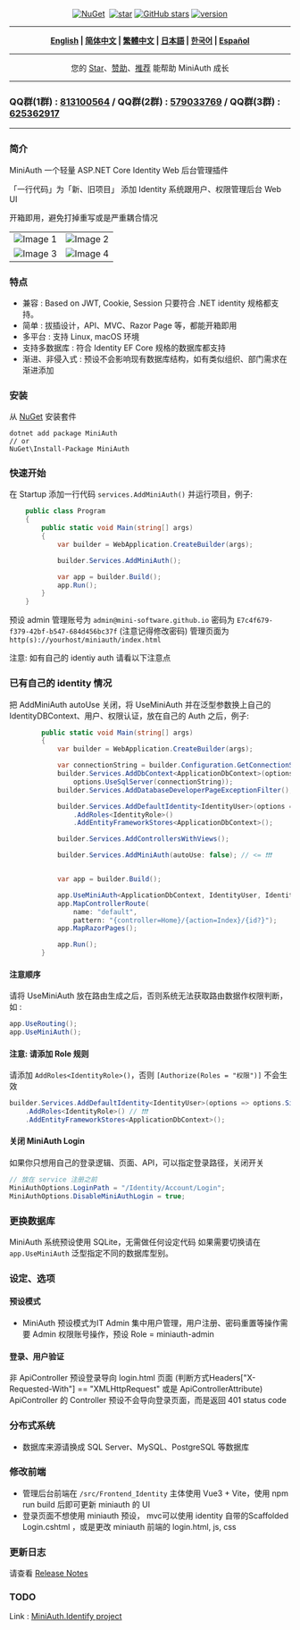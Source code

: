 ﻿<div align="center">
<p><a href="https://www.nuget.org/packages/MiniAuth"><img src="https://img.shields.io/nuget/v/MiniAuth.svg" alt="NuGet"></a>  <a href="https://www.nuget.org/packages/MiniAuth"><img src="https://img.shields.io/nuget/dt/MiniAuth.svg" alt=""></a>  
<a href="https://gitee.com/shps951023/MiniAuth"><img src="https://gitee.com/shps951023/MiniAuth/badge/star.svg" alt="star"></a> <a href="https://github.com/Mini-Software/MiniAuth" rel="nofollow"><img src="https://img.shields.io/github/stars/Mini-Software/MiniAuth?logo=github" alt="GitHub stars"></a> <a href="https://www.nuget.org/packages/MiniAuth"><img src="https://img.shields.io/badge/.NET-%3E%3D%206.0-red.svg" alt="version"></a>
</p>
</div>


---

<div align="center">
<p><strong>
    <a href="README.md">English</a> | <a href="README.zh-CN.md">简体中文</a> | <a href="README.zh-Hant.md">繁體中文</a> | <a href="README.ja.md">日本語</a> | <a href="README.ko.md">한국어</a> | <a href="README.es.md">Español</a>  
</strong></p>
</div>


---

<div align="center">
<p> 您的 <a href="https://github.com/mini-software/miniauth">Star</a>、<a href="https://miniexcel.github.io">赞助</a>、<a href="https://www.linkedin.com/in/itweihan/">推荐</a> 能帮助 MiniAuth 成长 </p>
</div>



---


### QQ群(1群) : [813100564](https://qm.qq.com/cgi-bin/qm/qr?k=3OkxuL14sXhJsUimWK8wx_Hf28Wl49QE&jump_from=webapi) / QQ群(2群) : [579033769](https://jq.qq.com/?_wv=1027&k=UxTdB8pR) / QQ群(3群) : [625362917](http://qm.qq.com/cgi-bin/qm/qr?_wv=1027&k=ZFudsVhvZSNkHyt0ljbfTqZfMFO9AoFH&authKey=G5zGjiUNHjZ3efr7GzR43lESp3e3mYL2fczPALvEsUduZD2zWk9y%2BGXBJ0egt0%2FE&noverify=0&group_code=625362917)



---

### 简介

MiniAuth 一个轻量 ASP.NET Core Identity Web 后台管理插件

「一行代码」为「新、旧项目」 添加 Identity 系统跟用户、权限管理后台 Web UI

开箱即用，避免打掉重写或是严重耦合情况

<table>
    <tr>
        <td><img src="https://github.com/mini-software/MiniAuth/assets/12729184/bd744b76-6a7d-4cc4-95fa-2400c81ada00" alt="Image 1"></td>
        <td><img src="https://github.com/mini-software/MiniAuth/assets/12729184/f5377c42-98e9-4a12-b4df-3852bef01a3a" alt="Image 2"></td>
    </tr>
    <tr>
        <td><img src="https://github.com/mini-software/MiniAuth/assets/12729184/af7b445a-2ebb-4ed6-9d0c-376c06a00fb5" alt="Image 3"></td>
        <td><img src="https://github.com/mini-software/MiniAuth/assets/12729184/26007b39-7ec5-4f72-b714-4e5a8a4e124a" alt="Image 4"></td>
    </tr>
</table>




### 特点

- 兼容 :  Based on JWT, Cookie, Session 只要符合 .NET identity 规格都支持。
- 简单 : 拔插设计，API、MVC、Razor Page 等，都能开箱即用
- 多平台 : 支持 Linux, macOS 环境
- 支持多数据库 : 符合 Identity  EF Core 规格的数据库都支持
- 渐进、非侵入式 : 预设不会影响现有数据库结构，如有类似组织、部门需求在渐进添加


### 安装

从 [NuGet](https://www.nuget.org/packages/MiniAuth) 安装套件

```
dotnet add package MiniAuth
// or
NuGet\Install-Package MiniAuth
```


### 快速开始

在 Startup 添加一行代码 `services.AddMiniAuth()` 并运行项目，例子: 

```csharp
    public class Program
    {
        public static void Main(string[] args)
        {
            var builder = WebApplication.CreateBuilder(args);

            builder.Services.AddMiniAuth();

            var app = builder.Build();
            app.Run();
        }
    }
```

预设 admin 管理账号为 `admin@mini-software.github.io` 密码为 `E7c4f679-f379-42bf-b547-684d456bc37f` (注意记得修改密码)
管理页面为 `http(s)://yourhost/miniauth/index.html`

注意: 如有自己的 identiy auth 请看以下注意点

### 已有自己的 identity 情况

把 AddMiniAuth autoUse 关闭，将 UseMiniAuth 并在泛型参数换上自己的 IdentityDBContext、用户、权限认证，放在自己的 Auth 之后，例子: 
```csharp
        public static void Main(string[] args)
        {
            var builder = WebApplication.CreateBuilder(args);

            var connectionString = builder.Configuration.GetConnectionString("DefaultConnection") ?? throw new InvalidOperationException("Connection string 'DefaultConnection' not found.");
            builder.Services.AddDbContext<ApplicationDbContext>(options =>
                options.UseSqlServer(connectionString));
            builder.Services.AddDatabaseDeveloperPageExceptionFilter();

            builder.Services.AddDefaultIdentity<IdentityUser>(options => options.SignIn.RequireConfirmedAccount = true)
                .AddRoles<IdentityRole>()
                .AddEntityFrameworkStores<ApplicationDbContext>();

            builder.Services.AddControllersWithViews();

            builder.Services.AddMiniAuth(autoUse: false); // <= ❗❗❗


            var app = builder.Build();

            app.UseMiniAuth<ApplicationDbContext, IdentityUser, IdentityRole>();  // <= ❗❗❗ 
            app.MapControllerRoute(
                name: "default",
                pattern: "{controller=Home}/{action=Index}/{id?}");
            app.MapRazorPages();

            app.Run();
        }
```

#### 注意顺序
请将 UseMiniAuth 放在路由生成之后，否则系统无法获取路由数据作权限判断，如 :

```c#
app.UseRouting();
app.UseMiniAuth();
```

#### 注意: 请添加 Role 规则

请添加 `AddRoles<IdentityRole>()`，否则 `[Authorize(Roles = "权限")]` 不会生效
```C#
builder.Services.AddDefaultIdentity<IdentityUser>(options => options.SignIn.RequireConfirmedAccount = true)
    .AddRoles<IdentityRole>() // ❗❗❗ 
    .AddEntityFrameworkStores<ApplicationDbContext>();
```

#### 关闭 MiniAuth Login
如果你只想用自己的登录逻辑、页面、API，可以指定登录路径，关闭开关
```C#
// 放在 service 注册之前
MiniAuthOptions.LoginPath = "/Identity/Account/Login";
MiniAuthOptions.DisableMiniAuthLogin = true;
```

### 更换数据库

MiniAuth 系统预设使用 SQLite，无需做任何设定代码
如果需要切换请在 `app.UseMiniAuth` 泛型指定不同的数据库型别。


### 设定、选项

#### 预设模式

- MiniAuth 预设模式为IT Admin 集中用户管理，用户注册、密码重置等操作需要 Admin 权限账号操作，预设 Role = miniauth-admin

#### 登录、用户验证

非 ApiController 预设登录导向 login.html 页面 (判断方式Headers["X-Requested-With"] == "XMLHttpRequest" 或是 ApiControllerAttribute)
ApiController 的 Controller 预设不会导向登录页面，而是返回 401 status code


### 分布式系统

- 数据库来源请换成 SQL Server、MySQL、PostgreSQL 等数据库

### 修改前端

- 管理后台前端在 `/src/Frontend_Identity` 主体使用 Vue3 + Vite，使用 npm run build 后即可更新 miniauth 的 UI
- 登录页面不想使用 miniauth 预设， mvc可以使用 identity 自带的Scaffolded Login.cshtml ，或是更改 miniauth 前端的 login.html, js, css

### 更新日志

请查看 [Release Notes](releases)

### TODO
Link : [MiniAuth.Identify project
](https://github.com/orgs/mini-software/projects/7/views/1)